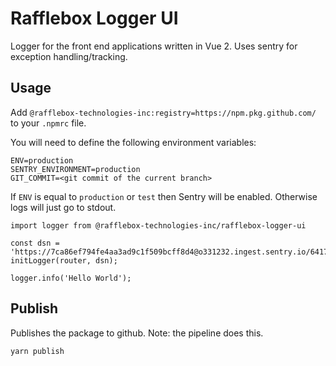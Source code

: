 # Rafflebox Logger UI

Logger for the front end applications written in Vue 2. Uses sentry for exception handling/tracking.

## Usage

Add `@rafflebox-technologies-inc:registry=https://npm.pkg.github.com/` to your `.npmrc` file.

You will need to define the following environment variables:

```
ENV=production
SENTRY_ENVIRONMENT=production
GIT_COMMIT=<git commit of the current branch>
```

If `ENV` is equal to `production` or `test` then Sentry will be enabled. Otherwise logs will just go to stdout.

```
import logger from @rafflebox-technologies-inc/rafflebox-logger-ui

const dsn = 'https://7ca86ef794fe4aa3ad9c1f509bcff8d4@o331232.ingest.sentry.io/6417650';
initLogger(router, dsn);

logger.info('Hello World');

```

## Publish

Publishes the package to github. Note: the pipeline does this.

`yarn publish`
